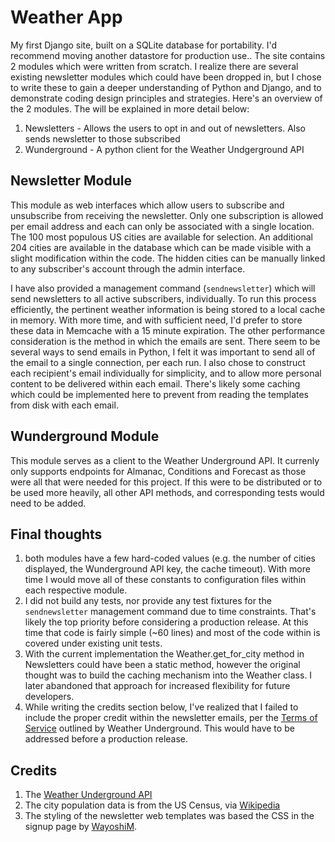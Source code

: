 # Weather App

My first Django site, built on a SQLite database for portability. I'd recommend moving another datastore for production use.. The site contains 2 modules which were written from scratch. I realize there are several existing newsletter modules which could have been dropped in, but I chose to write these to gain a deeper understanding of Python and Django, and to demonstrate coding design principles and strategies. Here's an overview of the 2 modules. The will be explained in more detail below:
1. Newsletters - Allows the users to opt in and out of newsletters. Also sends newsletter to those subscribed
2. Wunderground - A python client for the Weather Undgerground API


## Newsletter Module
This module as web interfaces which allow users to subscribe and unsubscribe from receiving the newsletter. Only one subscription is allowed per email address and each can only be associated with a single location. The 100 most populous US cities are available for selection. An additional 204 cities are available in the database which can be made visible with a slight modification within the code. The hidden cities can be manually linked to any subscriber's account through the admin interface.

I have also provided a management command (`sendnewsletter`) which will send newsletters to all active subscribers, individually. To run this process efficiently, the pertinent weather information is being stored to a local cache in memory. With more time, and with sufficient need, I'd prefer to store these data in Memcache with a 15 minute expiration. The other performance consideration is the method in which the emails are sent. There seem to be several ways to send emails in Python, I felt it was important to send all of the email to a single connection, per each run. I also chose to construct each recipient's email individually for simplicity, and to allow more personal content to be delivered within each email. There's likely some caching which could be implemented here to prevent from reading the templates from disk with each email.

## Wunderground Module
This module serves as a client to the Weather Underground API. It currenly only supports endpoints for Almanac, Conditions and Forecast as those were all that were needed for this project. If this were to be distributed or to be used more heavily, all other API methods, and corresponding tests would need to be added.

## Final thoughts
1. both modules have a few hard-coded values (e.g. the number of cities displayed, the Wunderground API key, the cache timeout). With more time I would move all of these constants to configuration files within each respective module.
2. I did not build any tests, nor provide any test fixtures for the `sendnewsletter` management command due to time constraints. That's likely the top priority before considering a production release. At this time that code is fairly simple (~60 lines) and most of the code within is covered under existing unit tests.
3. With the current implementation the Weather.get_for_city method in Newsletters could have been a static method, however the original thought was to build the caching mechanism into the Weather class. I later abandoned that approach for increased flexibility for future developers.
4. While writing the credits section below, I've realized that I failed to include the proper credit within the newsletter emails, per the [Terms of Service](https://www.wunderground.com/weather/api/d/terms.html) outlined by Weather Underground. This would have to be addressed before a production release.

## Credits
1. The [Weather Underground API](https://www.wunderground.com/weather/api)
2. The city population data is from the US Census, via [Wikipedia](https://en.wikipedia.org/wiki/List_of_United_States_cities_by_population)
3. The styling of the newsletter web templates was based the CSS in the signup page by [WayoshiM](https://github.com/WayoshiM/klaviyo).
